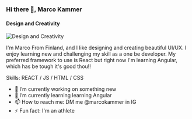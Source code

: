 ### Hi there 👋, Marco Kammer
#### Design and Creativity
![Design and Creativity](https://images.pexels.com/photos/4888489/pexels-photo-4888489.jpeg?auto=compress&cs=tinysrgb&dpr=2&h=750&w=1260)

I'm Marco From Finland, and I like designing and creating beautiful UI/UX. I enjoy learning new and challenging my skill as a one be developer. My preferred framework to use is React but right now I'm learning Angular, which has be tough it's good thou!! 

Skills: REACT / JS / HTML / CSS 

- 🔭 I’m currently working on something new 
- 🌱 I’m currently learning learning Angular 
- 📫 How to reach me: DM me @marcokammer in IG  
- ⚡ Fun fact: I'm an athlete 




